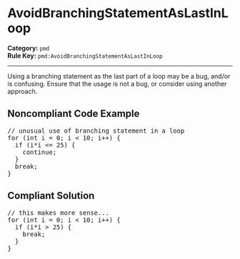 # AvoidBranchingStatementAsLastInLoop
**Category:** `pmd`<br/>
**Rule Key:** `pmd:AvoidBranchingStatementAsLastInLoop`<br/>


-----

<!-- (c) 2019 PMD -->
Using a branching statement as the last part of a loop may be a bug, and/or is confusing. Ensure that the usage is not a bug, or consider using another approach.

<h2>Noncompliant Code Example</h2>
<pre>
// unusual use of branching statement in a loop
for (int i = 0; i < 10; i++) {
  if (i*i <= 25) {
    continue;
  }
  break;
}
</pre>

<h2>Compliant Solution</h2>
<pre>
// this makes more sense...
for (int i = 0; i < 10; i++) {
  if (i*i > 25) {
    break;
  }
}
</pre>
